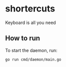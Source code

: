 # shortercuts

Keyboard is all you need

## How to run

To start the daemon, run:

```sh
go run cmd/daemon/main.go
```
